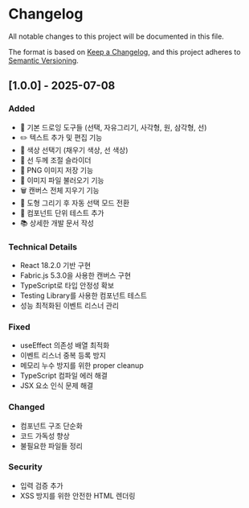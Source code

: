# Changelog

All notable changes to this project will be documented in this file.

The format is based on [Keep a Changelog](https://keepachangelog.com/en/1.0.0/),
and this project adheres to [Semantic Versioning](https://semver.org/spec/v2.0.0.html).

## [1.0.0] - 2025-07-08

### Added
- 🎨 기본 드로잉 도구들 (선택, 자유그리기, 사각형, 원, 삼각형, 선)
- ✏️ 텍스트 추가 및 편집 기능
- 🎨 색상 선택기 (채우기 색상, 선 색상)
- 📏 선 두께 조절 슬라이더
- 💾 PNG 이미지 저장 기능
- 📁 이미지 파일 불러오기 기능
- 🗑️ 캔버스 전체 지우기 기능
- 🔄 도형 그리기 후 자동 선택 모드 전환
- 🧪 컴포넌트 단위 테스트 추가
- 📚 상세한 개발 문서 작성

### Technical Details
- React 18.2.0 기반 구현
- Fabric.js 5.3.0을 사용한 캔버스 구현
- TypeScript로 타입 안정성 확보
- Testing Library를 사용한 컴포넌트 테스트
- 성능 최적화된 이벤트 리스너 관리

### Fixed
- useEffect 의존성 배열 최적화
- 이벤트 리스너 중복 등록 방지
- 메모리 누수 방지를 위한 proper cleanup
- TypeScript 컴파일 에러 해결
- JSX 요소 인식 문제 해결

### Changed
- 컴포넌트 구조 단순화
- 코드 가독성 향상
- 불필요한 파일들 정리

### Security
- 입력 검증 추가
- XSS 방지를 위한 안전한 HTML 렌더링
